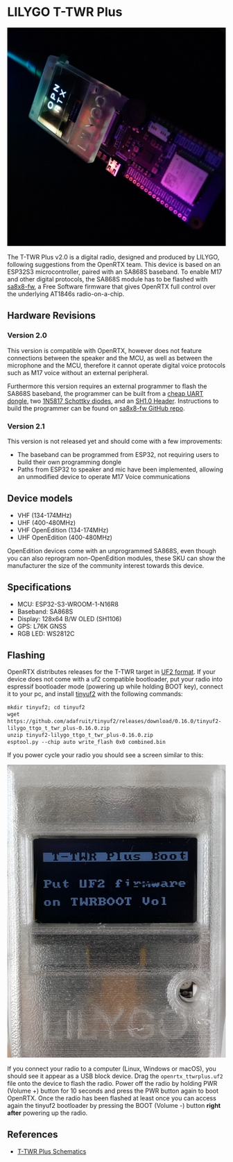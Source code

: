 # LILYGO T-TWR Plus

![T-TWR Plus](../_media/ttwrplus.jpg)

The T-TWR Plus v2.0 is a digital radio, designed and produced by LILYGO, following suggestions from the OpenRTX team.
This device is based on an ESP32S3 microcontroller, paired with an SA868S baseband. To enable M17 and other digital
protocols, the SA868S module has to be flashed with [sa8x8-fw](https://github.com/OpenRTX/sa8x8-fw), a Free Software firmware that gives
OpenRTX full control over the underlying AT1846s radio-on-a-chip.

## Hardware Revisions

### Version 2.0

This version is compatible with OpenRTX, however does not feature connections between the speaker and the MCU, as well as between
the microphone and the MCU, therefore it cannot operate digital voice protocols such as M17 voice without an external peripheral.

Furthermore this version requires an external programmer to flash the SA868S baseband, the programmer can be built from a [cheap UART dongle](https://a.aliexpress.com/_EwDJlmT), two [1N5817 Schottky diodes](https://a.aliexpress.com/_EIiUAzH), and an [SH1.0 Header](https://www.amazon.it/dp/B01N6S8S21?ref_=cm_sw_r_apin_dp_0KZW8ZN1A1DGZ78AFKYZ). Instructions to build the programmer can be found on [sa8x8-fw GitHub repo](https://github.com/OpenRTX/sa8x8-fw).

### Version 2.1

This version is not released yet and should come with a few improvements:

- The baseband can be programmed from ESP32, not requiring users to build their own programming dongle
- Paths from ESP32 to speaker and mic have been implemented, allowing an unmodified device to operate M17 Voice communications
 
## Device models

- VHF (134-174MHz)
- UHF (400-480MHz)
- VHF OpenEdition (134-174MHz)
- UHF OpenEdition (400-480MHz)

OpenEdition devices come with an unprogrammed SA868S, even though you can also reprogram non-OpenEdition modules, these SKU can show the manufacturer the size of the community interest towards this device.

## Specifications

* MCU: ESP32-S3-WROOM-1-N16R8
* Baseband: SA868S
* Display: 128x64 B/W OLED (SH1106)
* GPS: L76K GNSS
* RGB LED: WS2812C

## Flashing

OpenRTX distributes releases for the T-TWR target in [UF2 format](https://github.com/microsoft/uf2).
If your device does not come with a uf2 compatible bootloader, put your radio into espressif bootloader mode (powering up while holding BOOT key),
connect it to your pc, and install [tinyuf2](https://github.com/adafruit/tinyuf2) with the following commands:

```
mkdir tinyuf2; cd tinyuf2
wget https://github.com/adafruit/tinyuf2/releases/download/0.16.0/tinyuf2-lilygo_ttgo_t_twr_plus-0.16.0.zip
unzip tinyuf2-lilygo_ttgo_t_twr_plus-0.16.0.zip
esptool.py --chip auto write_flash 0x0 combined.bin
```

If you power cycle your radio you should see a screen similar to this:

![T-TWR Plus tinyuf2 screen](../_media/tinyuf2_ttwrplus.jpg)

If you connect your radio to a computer (Linux, Windows or macOS), you should see it appear as a USB block device. Drag the `openrtx_ttwrplus.uf2` file onto the device to flash the radio. Power off the radio by holding PWR (Volume +) button for 10 seconds and press the PWR button again to boot OpenRTX.
Once the radio has been flashed at least once you can access again the tinyuf2 bootloader by pressing the BOOT (Volume -) button **right after** powering up the radio.

## References

- [T-TWR Plus Schematics](https://github.com/Xinyuan-LilyGO/T-TWR/blob/master/schematic/T-TWR-Plus_Rev2.0.pdf)
